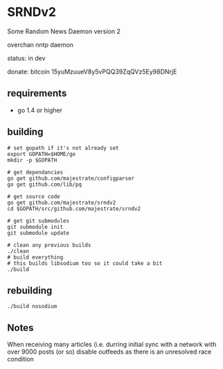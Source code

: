 # SRNDv2 #

Some Random News Daemon version 2

overchan nntp daemon

status: in dev

donate: bitcoin 15yuMzuueV8y5vPQQ39ZqQVz5Ey98DNrjE
	

## requirements ##

* go 1.4 or higher

## building

    # set gopath if it's not already set
    export GOPATH=$HOME/go
    mkdir -p $GOPATH

    # get dependancies
    go get github.com/majestrate/configparser
    go get github.com/lib/pq

    # get source code
    go get github.com/majestrate/srndv2
    cd $GOPATH/src/github.com/majestrate/srndv2

    # get git submodules
    git submodule init
    git submodule update

    # clean any previous builds
    ./clean
    # build everything
    # this builds libsodium too so it could take a bit
    ./build

## rebuilding

    ./build nosodium

## Notes 

When receiving many articles (i.e. durring initial sync with a network with over
9000 posts (or so) disable outfeeds as there is an unresolved race condition
